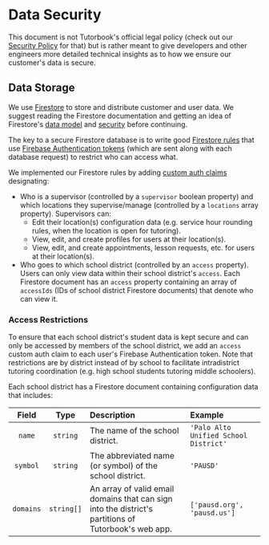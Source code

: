 # Data Security

This document is not Tutorbook's official legal policy (check out our [Security
Policy](https://tutorbook.app/legal#security) for that) but is rather meant to
give developers and other engineers more detailed technical insights as to how
we ensure our customer's data is secure.

## Data Storage

We use [Firestore](https://firebase.google.com/docs/firestore/) to store and
distribute customer and user data. We suggest reading the Firestore
documentation and getting an idea of Firestore's [data
model](https://firebase.google.com/docs/firestore/data-model) and
[security](https://firebase.google.com/docs/firestore/rtdb-vs-firestore#security)
before continuing.

The key to a secure Firestore database is to write good [Firestore
rules](https://firebase.google.com/docs/firestore/security/get-started) that use
[Firebase Authentication
tokens](https://firebase.google.com/docs/auth/users#auth_tokens) (which are sent
along with each database request) to restrict who can access what.

We implemented our Firestore rules by adding [custom auth
claims](https://firebase.google.com/docs/auth/admin/custom-claims) designating:
- Who is a supervisor (controlled by a `supervisor` boolean property) and which
  locations they supervise/manage (controlled by a `locations` array property).
  Supervisors can:
  - Edit their location(s) configuration data (e.g. service hour rounding rules,
    when the location is open for tutoring).
  - View, edit, and create profiles for users at their location(s).
  - View, edit, and create appointments, lesson requests, etc. for users at
    their location(s).
- Who goes to which school district (controlled by an `access` property). Users
  can only view data within their school district's `access`. Each Firestore
  document has an `access` property containing an array of `accessIds` (IDs of
  school district Firestore documents) that denote who can view it.

### Access Restrictions

To ensure that each school district's student data is kept secure and can only
be accessed by members of the school district, we add an `access` custom auth
claim to each user's Firebase Authentication token. Note that restrictions are
by district instead of by school to facilitate intradistrict tutoring
coordination (e.g. high school students tutoring middle schoolers).

Each school district has a Firestore document containing configuration data that
includes:

| Field     | Type     | Description                                                                                          | Example                               |
|:---------:|:--------:|:-----------------------------------------------------------------------------------------------------|:--------------------------------------|
| `name`    | `string` | The name of the school district.                                                                     | `'Palo Alto Unified School District'` |
| `symbol`  | `string` | The abbreviated name (or symbol) of the school district.                                             | `'PAUSD'`                             |
| `domains` |`string[]`| An array of valid email domains that can sign into the district's partitions of Tutorbook's web app. | `['pausd.org', 'pausd.us']`           |
